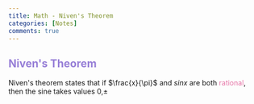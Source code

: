 ```yaml
---
title: Math - Niven's Theorem
categories: [Notes]
comments: true
---
```

<style TYPE="text/css">code.has-jax {font: inherit; font-size: 100%; background: inherit; border: inherit;}</style><script type="text/x-mathjax-config">
MathJax.Hub.Config({
    tex2jax: {
        inlineMath: [['$','$'], ['\\(','\\)']],
        displayMath: [ ['$$','$$'], ["\\[","\\]"] ],
        skipTags: ['script', 'noscript', 'style', 'textarea', 'pre'] // removed 'code' entry
    }});
MathJax.Hub.Queue(function() {
    var all = MathJax.Hub.getAllJax(), i;
    for(i = 0; i < all.length; i += 1) {
        all[i].SourceElement().parentNode.className += ' has-jax';
    }});
</script><script type="text/javascript" src="https://cdnjs.cloudflare.com/ajax/libs/mathjax/2.7.4/MathJax.js?config=TeX-AMS_HTML-full"></script>

## <font color= 977FD7> Niven's Theorem</font>

Niven's theorem states that if $\frac{x}{\pi}$ and $sin x$ are both <font color= E675A7> rational</font>, then the sine takes values 0,±
